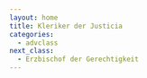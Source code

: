 ```yaml
---
layout: home
title: Kleriker der Justicia
categories:
  - advclass
next_class:
  - Erzbischof der Gerechtigkeit
---
```


